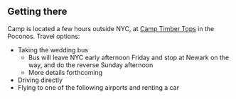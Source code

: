 ## Getting there

Camp is located a few hours outside NYC, at [Camp Timber Tops](https://goo.gl/maps/y4kaPXRxMxT2) in the Poconos. Travel options:

* Taking the wedding bus
    * Bus will leave NYC early afternoon Friday and stop at Newark on the way, and do the reverse Sunday afternoon
    *  More details forthcoming
* Driving directly
* Flying to one of the following airports and renting a car
